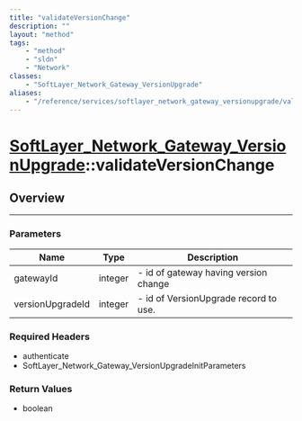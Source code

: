 ```yaml
---
title: "validateVersionChange"
description: ""
layout: "method"
tags:
    - "method"
    - "sldn"
    - "Network"
classes:
    - "SoftLayer_Network_Gateway_VersionUpgrade"
aliases:
    - "/reference/services/softlayer_network_gateway_versionupgrade/validateVersionChange"
---
```

# [SoftLayer_Network_Gateway_VersionUpgrade](/reference/services/SoftLayer_Network_Gateway_VersionUpgrade)::validateVersionChange




## Overview 


-----

### Parameters 
|Name | Type | Description |
| --- | --- | --- |
|gatewayId| integer| - id of gateway having version change|
|versionUpgradeId| integer| -  id of VersionUpgrade record to use.|


### Required Headers
* authenticate
* SoftLayer_Network_Gateway_VersionUpgradeInitParameters


### Return Values
* boolean




